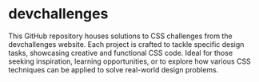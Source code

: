# devchallenges
This GitHub repository houses solutions to CSS challenges from the devchallenges website. Each project is crafted to tackle specific design tasks, showcasing creative and functional CSS code. Ideal for those seeking inspiration, learning opportunities, or to explore how various CSS techniques can be applied to solve real-world design problems.
